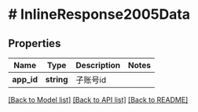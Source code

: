 # # InlineResponse2005Data

## Properties

Name | Type | Description | Notes
------------ | ------------- | ------------- | -------------
**app_id** | **string** | 子账号id |

[[Back to Model list]](../../README.md#models) [[Back to API list]](../../README.md#endpoints) [[Back to README]](../../README.md)
